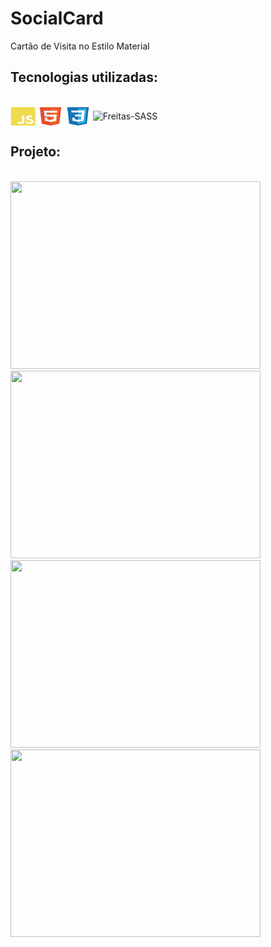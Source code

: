 # SocialCard
Cartão de Visita no Estilo Material

## Tecnologias utilizadas:
<div style="display: inline_block"><br>
  <img align="center" alt="Freitas-Js" height="30" width="40" src="https://raw.githubusercontent.com/devicons/devicon/master/icons/javascript/javascript-plain.svg">
  <img align="center" alt="Freitas-HTML" height="30" width="40" src="https://raw.githubusercontent.com/devicons/devicon/master/icons/html5/html5-original.svg">
  <img align="center" alt="Freitas-CSS" height="30" width="40" src="https://raw.githubusercontent.com/devicons/devicon/master/icons/css3/css3-original.svg">
  <img align="center" alt="Freitas-SASS" height="30" width="40" src="https://cdn.jsdelivr.net/gh/devicons/devicon/icons/sass/sass-original.svg" />
</div>

## Projeto: 
<div style="display: inline_block"><br>
  <img height="300" width="400" src="https://i.ibb.co/3sVLn61/Screenshot-2.png">
  <img height="300" width="400" src="https://i.ibb.co/vhvzk7c/Screenshot-3.png">
  <img height="300" width="400" src="https://i.ibb.co/CHDQ1HV/Screenshot-5.png">
  <img height="300" width="400" src="https://i.ibb.co/Pwvx62K/Screenshot-4.png">
</div>
